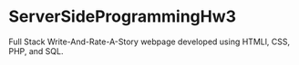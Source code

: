 # ServerSideProgrammingHw3
Full Stack Write-And-Rate-A-Story webpage developed using HTMLl, CSS, PHP, and SQL.
